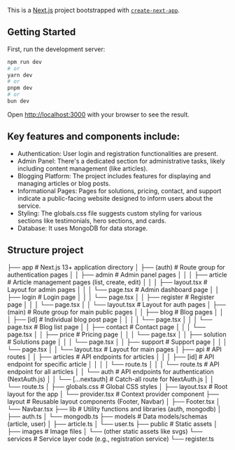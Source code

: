 This is a [Next.js](https://nextjs.org) project bootstrapped with [`create-next-app`](https://nextjs.org/docs/app/api-reference/cli/create-next-app).

## Getting Started

First, run the development server:

```bash
npm run dev
# or
yarn dev
# or
pnpm dev
# or
bun dev
```

Open [http://localhost:3000](http://localhost:3000) with your browser to see the result.


## Key features and components include:

- Authentication: User login and registration functionalities are present.
- Admin Panel: There's a dedicated section for administrative tasks, likely including content  management (like articles).
- Blogging Platform: The project includes features for displaying and managing articles or blog posts.
- Informational Pages: Pages for solutions, pricing, contact, and support indicate a public-facing website designed to inform users about the service.
- Styling: The globals.css file suggests custom styling for various sections like testimonials, hero sections, and cards.
- Database: It uses MongoDB for data storage.

## Structure project
├── app # Next.js 13+ application directory
│   ├── (auth) # Route group for authentication pages
│   │   ├── admin # Admin panel pages
│   │   │   ├── article # Article management pages (list, create, edit)
│   │   │   ├── layout.tsx # Layout for admin pages
│   │   │   └── page.tsx # Admin dashboard page
│   │   ├── login # Login page
│   │   │   └── page.tsx
│   │   ├── register # Register page
│   │   │   └── page.tsx
│   │   └── layout.tsx # Layout for auth pages
│   ├── (main) # Route group for main public pages
│   │   ├── blog # Blog pages
│   │   │   ├── [id] # Individual blog post page
│   │   │   │   └── page.tsx
│   │   │   └── page.tsx # Blog list page
│   │   ├── contact # Contact page
│   │   │   └── page.tsx
│   │   ├── price # Pricing page
│   │   │   └── page.tsx
│   │   ├── solution # Solutions page
│   │   │   └── page.tsx
│   │   ├── support # Support page
│   │   │   └── page.tsx
│   │   └── layout.tsx # Layout for main pages
│   ├── api # API routes
│   │   ├── articles # API endpoints for articles
│   │   │   ├── [id] # API endpoint for specific article
│   │   │   │   └── route.ts
│   │   │   └── route.ts # API endpoint for all articles
│   │   └── auth # API endpoints for authentication (NextAuth.js)
│   │       └── [...nextauth] # Catch-all route for NextAuth.js
│   │           └── route.ts
│   ├── globals.css # Global CSS styles
│   ├── layout.tsx # Root layout for the app
│   └── provider.tsx # Context provider component
├── layout # Reusable layout components (Footer, Navbar)
│   ├── Footer.tsx
│   └── Navbar.tsx
├── lib # Utility functions and libraries (auth, mongodb)
│   ├── auth.ts
│   └── mongodb.ts
├── models # Data models/schemas (article, user)
│   ├── article.ts
│   └── user.ts
├── public # Static assets
│   ├── images # Image files
│   └── (other static assets like svgs)
└── services # Service layer code (e.g., registration service)
    └── register.ts



